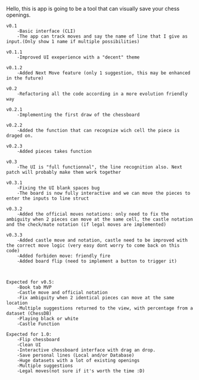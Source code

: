 Hello, this is app is going to be a tool that can visually save your chess openings.


	v0.1  
		-Basic interface (CLI)
		-The app can track moves and say the name of line that I give as input.(Only show 1 name if multiple possibilities)

	v0.1.1 
		-Improved UI exeperience with a "decent" theme
	
	v0.1.2
		-Added Next Move feature (only 1 suggestion, this may be enhanced in the future)

	v0.2 
		-Refactoring all the code according in a more evolution friendly way

	v0.2.1
		-Implementing the first draw of the chessboard

	v0.2.2
		-Added the function that can recognize wich cell the piece is draged on. 

	v0.2.3
		-Added pieces takes function

	v0.3
		-The UI is "full functionnal", the line recognition also. Next patch will probably make them work together
	
	v0.3.1
		-Fixing the UI blank spaces bug
		-The board is now fully interactive and we can move the pieces to enter the inputs to line struct

	v0.3.2 
		-Added the official moves notations: only need to fix the ambiguity when 2 pieces can move at the same cell, the castle notation and the check/mate notation (if legal moves are implemented)
	
	v0.3.3
		-Added castle move and notation, castle need to be improved with the correct move logic (very easy dont worry to come back on this code)
		-Added forbiden move: friendly fire
		-Added board flip (need to implement a button to trigger it)


		
	Expected for v0.5:
		-Book tab MVP
		-Castle move and official notation
		-Fix ambiguity when 2 identical pieces can move at the same location
		-Multiple suggestions returned to the view, with percentage from a dataset (ChessDB)
		-Playing black or white 
		-Castle Function

	Expected for 1.0:
		-Flip chessboard
		-Clean UI
		-Interactive chessboard interface with drag an drop.
		-Save personal lines (Local and/or Database) 
		-Huge datasets with a lot of existing openings
		-Multiple suggestions
		-Legal moves(not sure if it's worth the time :D)
	 
